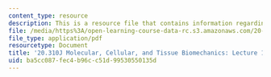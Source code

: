 ```yaml
---
content_type: resource
description: This is a resource file that contains information regarding lecture 1.
file: /media/https%3A/open-learning-course-data-rc.s3.amazonaws.com/20-310j-molecular-cellular-and-tissue-biomechanics-spring-2015/ba5cc087fec4b96cc51d99530550135d_MIT20_310JS15_Lecture1.pdf
file_type: application/pdf
resourcetype: Document
title: '20.310J Molecular, Cellular, and Tissue Biomechanics: Lecture 1'
uid: ba5cc087-fec4-b96c-c51d-99530550135d
---
```

